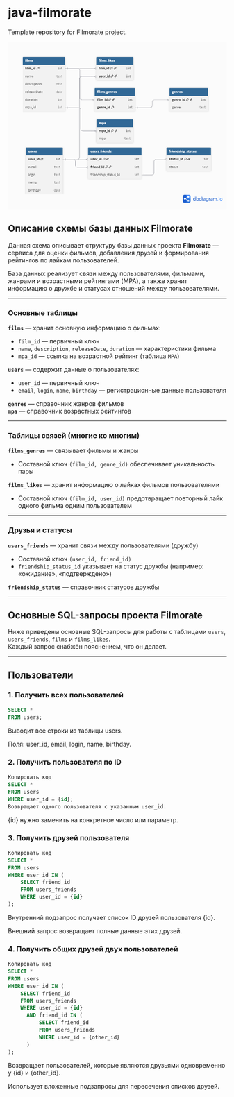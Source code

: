 # java-filmorate
Template repository for Filmorate project.

![Диаграмма БД filmorate-project](https://raw.githubusercontent.com/AlexanderTuzhikov/java-filmorate/90f03d66dcb3b66b95d9dd997a3bc56230a548a5/Filmorate%20project.png)

## Описание схемы базы данных Filmorate

Данная схема описывает структуру базы данных проекта **Filmorate** — сервиса для оценки фильмов, добавления друзей и формирования рейтингов по лайкам пользователей.

База данных реализует связи между пользователями, фильмами, жанрами и возрастными рейтингами (MPA), а также хранит информацию о дружбе и статусах отношений между пользователями.

---

### Основные таблицы

**`films`** — хранит основную информацию о фильмах:  
- `film_id` — первичный ключ  
- `name`, `description`, `releaseDate`, `duration` — характеристики фильма  
- `mpa_id` — ссылка на возрастной рейтинг (таблица `MPA`)

**`users`** — содержит данные о пользователях:  
- `user_id` — первичный ключ  
- `email`, `login`, `name`, `birthday` — регистрационные данные пользователя

**`genres`** — справочник жанров фильмов  
**`mpa`** — справочник возрастных рейтингов

---

### Таблицы связей (многие ко многим)

**`films_genres`** — связывает фильмы и жанры  
- Составной ключ `(film_id, genre_id)` обеспечивает уникальность пары

**`films_likes`** — хранит информацию о лайках фильмов пользователями  
- Составной ключ `(film_id, user_id)` предотвращает повторный лайк одного фильма одним пользователем

---

### Друзья и статусы

**`users_friends`** — хранит связи между пользователями (дружбу)  
- Составной ключ `(user_id, friend_id)`  
- `friendship_status_id` указывает на статус дружбы (например: «ожидание», «подтверждено»)

**`friendship_status`** — справочник статусов дружбы

---

## Основные SQL-запросы проекта Filmorate

Ниже приведены основные SQL-запросы для работы с таблицами `users`, `users_friends`, `films` и `films_likes`.  
Каждый запрос снабжён пояснением, что он делает.

---

## Пользователи

### 1. Получить всех пользователей

```sql
SELECT *
FROM users;
```
Выводит все строки из таблицы users.

Поля: user_id, email, login, name, birthday.

### 2. Получить пользователя по ID

```sql
Копировать код
SELECT *
FROM users
WHERE user_id = {id};
Возвращает одного пользователя с указанным user_id.
```
{id} нужно заменить на конкретное число или параметр.

### 3. Получить друзей пользователя

```sql
Копировать код
SELECT *
FROM users
WHERE user_id IN (
    SELECT friend_id
    FROM users_friends
    WHERE user_id = {id}
);
```
Внутренний подзапрос получает список ID друзей пользователя {id}.

Внешний запрос возвращает полные данные этих друзей.

### 4. Получить общих друзей двух пользователей

```sql
Копировать код
SELECT *
FROM users
WHERE user_id IN (
    SELECT friend_id
    FROM users_friends
    WHERE user_id = {id}
      AND friend_id IN (
          SELECT friend_id
          FROM users_friends
          WHERE user_id = {other_id}
      )
);
```

Возвращает пользователей, которые являются друзьями одновременно у {id} и {other_id}.

Использует вложенные подзапросы для пересечения списков друзей.
